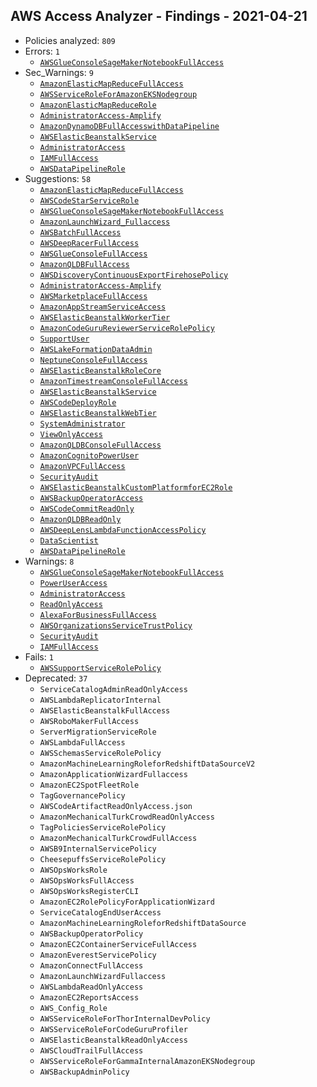 ## AWS Access Analyzer - Findings - 2021-04-21

- Policies analyzed: `809`
- Errors: `1`
  - [`AWSGlueConsoleSageMakerNotebookFullAccess`](./AWSGlueConsoleSageMakerNotebookFullAccess.json)
- Sec_Warnings: `9`
  - [`AmazonElasticMapReduceFullAccess`](./AmazonElasticMapReduceFullAccess.json)
  - [`AWSServiceRoleForAmazonEKSNodegroup`](./AWSServiceRoleForAmazonEKSNodegroup.json)
  - [`AmazonElasticMapReduceRole`](./AmazonElasticMapReduceRole.json)
  - [`AdministratorAccess-Amplify`](./AdministratorAccess-Amplify.json)
  - [`AmazonDynamoDBFullAccesswithDataPipeline`](./AmazonDynamoDBFullAccesswithDataPipeline.json)
  - [`AWSElasticBeanstalkService`](./AWSElasticBeanstalkService.json)
  - [`AdministratorAccess`](./AdministratorAccess.json)
  - [`IAMFullAccess`](./IAMFullAccess.json)
  - [`AWSDataPipelineRole`](./AWSDataPipelineRole.json)
- Suggestions: `58`
  - [`AmazonElasticMapReduceFullAccess`](./AmazonElasticMapReduceFullAccess.json)
  - [`AWSCodeStarServiceRole`](./AWSCodeStarServiceRole.json)
  - [`AWSGlueConsoleSageMakerNotebookFullAccess`](./AWSGlueConsoleSageMakerNotebookFullAccess.json)
  - [`AmazonLaunchWizard_Fullaccess`](./AmazonLaunchWizard_Fullaccess.json)
  - [`AWSBatchFullAccess`](./AWSBatchFullAccess.json)
  - [`AWSDeepRacerFullAccess`](./AWSDeepRacerFullAccess.json)
  - [`AWSGlueConsoleFullAccess`](./AWSGlueConsoleFullAccess.json)
  - [`AmazonQLDBFullAccess`](./AmazonQLDBFullAccess.json)
  - [`AWSDiscoveryContinuousExportFirehosePolicy`](./AWSDiscoveryContinuousExportFirehosePolicy.json)
  - [`AdministratorAccess-Amplify`](./AdministratorAccess-Amplify.json)
  - [`AWSMarketplaceFullAccess`](./AWSMarketplaceFullAccess.json)
  - [`AmazonAppStreamServiceAccess`](./AmazonAppStreamServiceAccess.json)
  - [`AWSElasticBeanstalkWorkerTier`](./AWSElasticBeanstalkWorkerTier.json)
  - [`AmazonCodeGuruReviewerServiceRolePolicy`](./AmazonCodeGuruReviewerServiceRolePolicy.json)
  - [`SupportUser`](./SupportUser.json)
  - [`AWSLakeFormationDataAdmin`](./AWSLakeFormationDataAdmin.json)
  - [`NeptuneConsoleFullAccess`](./NeptuneConsoleFullAccess.json)
  - [`AWSElasticBeanstalkRoleCore`](./AWSElasticBeanstalkRoleCore.json)
  - [`AmazonTimestreamConsoleFullAccess`](./AmazonTimestreamConsoleFullAccess.json)
  - [`AWSElasticBeanstalkService`](./AWSElasticBeanstalkService.json)
  - [`AWSCodeDeployRole`](./AWSCodeDeployRole.json)
  - [`AWSElasticBeanstalkWebTier`](./AWSElasticBeanstalkWebTier.json)
  - [`SystemAdministrator`](./SystemAdministrator.json)
  - [`ViewOnlyAccess`](./ViewOnlyAccess.json)
  - [`AmazonQLDBConsoleFullAccess`](./AmazonQLDBConsoleFullAccess.json)
  - [`AmazonCognitoPowerUser`](./AmazonCognitoPowerUser.json)
  - [`AmazonVPCFullAccess`](./AmazonVPCFullAccess.json)
  - [`SecurityAudit`](./SecurityAudit.json)
  - [`AWSElasticBeanstalkCustomPlatformforEC2Role`](./AWSElasticBeanstalkCustomPlatformforEC2Role.json)
  - [`AWSBackupOperatorAccess`](./AWSBackupOperatorAccess.json)
  - [`AWSCodeCommitReadOnly`](./AWSCodeCommitReadOnly.json)
  - [`AmazonQLDBReadOnly`](./AmazonQLDBReadOnly.json)
  - [`AWSDeepLensLambdaFunctionAccessPolicy`](./AWSDeepLensLambdaFunctionAccessPolicy.json)
  - [`DataScientist`](./DataScientist.json)
  - [`AWSDataPipelineRole`](./AWSDataPipelineRole.json)
- Warnings: `8`
  - [`AWSGlueConsoleSageMakerNotebookFullAccess`](./AWSGlueConsoleSageMakerNotebookFullAccess.json)
  - [`PowerUserAccess`](./PowerUserAccess.json)
  - [`AdministratorAccess`](./AdministratorAccess.json)
  - [`ReadOnlyAccess`](./ReadOnlyAccess.json)
  - [`AlexaForBusinessFullAccess`](./AlexaForBusinessFullAccess.json)
  - [`AWSOrganizationsServiceTrustPolicy`](./AWSOrganizationsServiceTrustPolicy.json)
  - [`SecurityAudit`](./SecurityAudit.json)
  - [`IAMFullAccess`](./IAMFullAccess.json)
- Fails: `1`
  - [`AWSSupportServiceRolePolicy`](./AWSSupportServiceRolePolicy.json)
- Deprecated: `37`
  - `ServiceCatalogAdminReadOnlyAccess`
  - `AWSLambdaReplicatorInternal`
  - `AWSElasticBeanstalkFullAccess`
  - `AWSRoboMakerFullAccess`
  - `ServerMigrationServiceRole`
  - `AWSLambdaFullAccess`
  - `AWSSchemasServiceRolePolicy`
  - `AmazonMachineLearningRoleforRedshiftDataSourceV2`
  - `AmazonApplicationWizardFullaccess`
  - `AmazonEC2SpotFleetRole`
  - `TagGovernancePolicy`
  - `AWSCodeArtifactReadOnlyAccess.json`
  - `AmazonMechanicalTurkCrowdReadOnlyAccess`
  - `TagPoliciesServiceRolePolicy`
  - `AmazonMechanicalTurkCrowdFullAccess`
  - `AWSB9InternalServicePolicy`
  - `CheesepuffsServiceRolePolicy`
  - `AWSOpsWorksRole`
  - `AWSOpsWorksFullAccess`
  - `AWSOpsWorksRegisterCLI`
  - `AmazonEC2RolePolicyForApplicationWizard`
  - `ServiceCatalogEndUserAccess`
  - `AmazonMachineLearningRoleforRedshiftDataSource`
  - `AWSBackupOperatorPolicy`
  - `AmazonEC2ContainerServiceFullAccess`
  - `AmazonEverestServicePolicy`
  - `AmazonConnectFullAccess`
  - `AmazonLaunchWizardFullaccess`
  - `AWSLambdaReadOnlyAccess`
  - `AmazonEC2ReportsAccess`
  - `AWS_Config_Role`
  - `AWSServiceRoleForThorInternalDevPolicy`
  - `AWSServiceRoleForCodeGuruProfiler`
  - `AWSElasticBeanstalkReadOnlyAccess`
  - `AWSCloudTrailFullAccess`
  - `AWSServiceRoleForGammaInternalAmazonEKSNodegroup`
  - `AWSBackupAdminPolicy`
